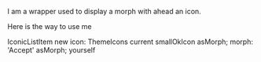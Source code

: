 I am a wrapper used to display a morph with ahead an icon.Here is the way to use meIconicListItem new	icon: ThemeIcons current smallOkIcon asMorph;	morph: 'Accept' asMorph;	yourself